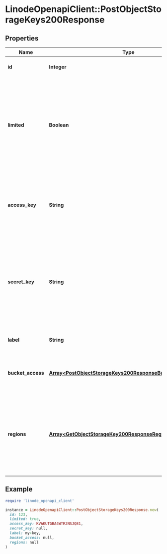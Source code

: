 # LinodeOpenapiClient::PostObjectStorageKeys200Response

## Properties

| Name | Type | Description | Notes |
| ---- | ---- | ----------- | ----- |
| **id** | **Integer** | __Read-only__ This Object Storage key&#39;s unique ID. | [optional][readonly] |
| **limited** | **Boolean** | __Read-only__ Whether this Object Storage key limits access to specific buckets and permissions. Returns &#x60;false&#x60; if this key grants full access. Specific limitations are set in &#x60;bucket_access&#x60;. | [optional][readonly] |
| **access_key** | **String** | __Read-only__ A unique string chosen by the API to identify this key. Used as a user name to identify this key when making requests to the S3 API. | [optional][readonly] |
| **secret_key** | **String** | __Read-only__ This Object Storage key&#39;s secret key. Used as a password to validate this key when making requests to the S3 API. This value is only revealed in a response after creating or modifying a key. | [optional][readonly] |
| **label** | **String** | The label given to this key. For display purposes only. | [optional] |
| **bucket_access** | [**Array&lt;PostObjectStorageKeys200ResponseBucketAccessInner&gt;**](PostObjectStorageKeys200ResponseBucketAccessInner.md) | Settings that limit access to specific buckets, each with a specific permission level. | [optional] |
| **regions** | [**Array&lt;GetObjectStorageKey200ResponseRegionsInner&gt;**](GetObjectStorageKey200ResponseRegionsInner.md) | The key can be used in these regions to create new buckets but it can&#39;t be used to manage content in those buckets. See [Create an Object Storage key](https://techdocs.akamai.com/linode-api/reference/post-object-storage-keys) for more details. | [optional] |

## Example

```ruby
require 'linode_openapi_client'

instance = LinodeOpenapiClient::PostObjectStorageKeys200Response.new(
  id: 123,
  limited: true,
  access_key: KVAKUTGBA4WTR2NSJQ81,
  secret_key: null,
  label: my-key,
  bucket_access: null,
  regions: null
)
```

